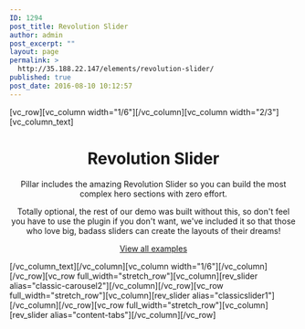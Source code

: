 ```yaml
---
ID: 1294
post_title: Revolution Slider
author: admin
post_excerpt: ""
layout: page
permalink: >
  http://35.188.22.147/elements/revolution-slider/
published: true
post_date: 2016-08-10 10:12:57
---
```

[vc_row][vc_column width="1/6"][/vc_column][vc_column width="2/3"][vc_column_text]
<h1 style="text-align: center;">Revolution Slider</h1>
<p class="lead" style="text-align: center;">Pillar includes the amazing Revolution Slider so you can build the most complex hero sections with zero effort.</p>
<p style="text-align: center;">Totally optional, the rest of our demo was built without this, so don't feel you have to use the plugin if you don't want, we've included it so that those who love big, badass sliders can create the layouts of their dreams!</p>
<p style="text-align: center;"><a class="btn btn--square" href="https://revolution.themepunch.com/examples/">View all examples</a></p>
[/vc_column_text][/vc_column][vc_column width="1/6"][/vc_column][/vc_row][vc_row full_width="stretch_row"][vc_column][rev_slider alias="classic-carousel2"][/vc_column][/vc_row][vc_row full_width="stretch_row"][vc_column][rev_slider alias="classicslider1"][/vc_column][/vc_row][vc_row full_width="stretch_row"][vc_column][rev_slider alias="content-tabs"][/vc_column][/vc_row]